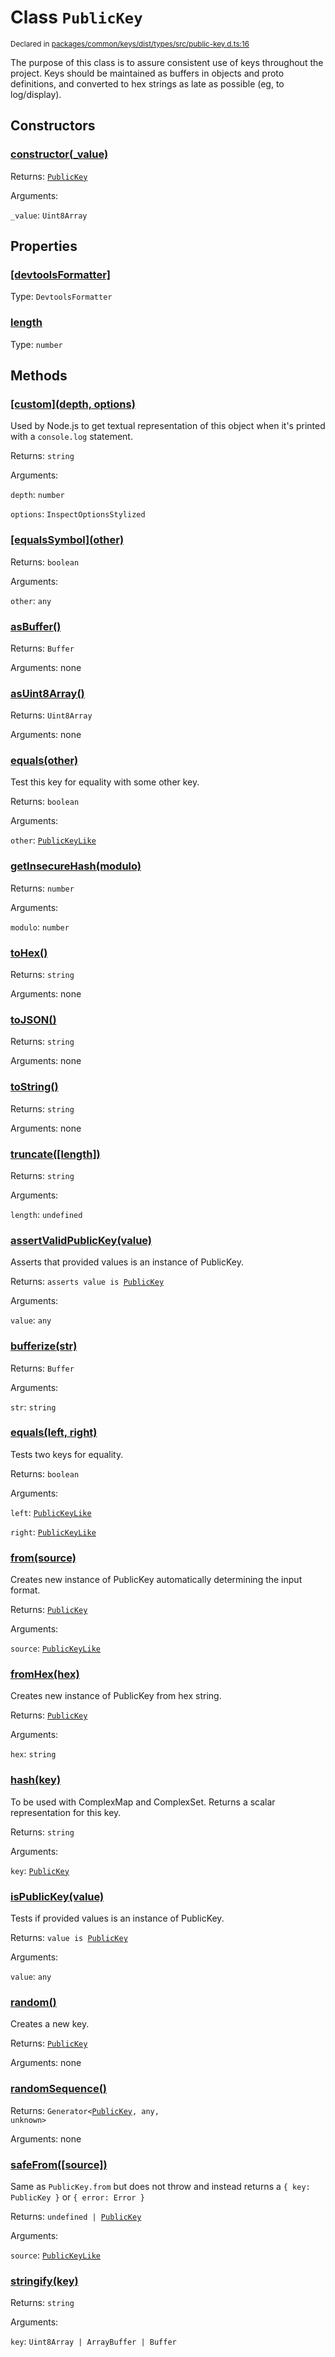 # Class `PublicKey`
<sub>Declared in [packages/common/keys/dist/types/src/public-key.d.ts:16]()</sub>


The purpose of this class is to assure consistent use of keys throughout the project.
Keys should be maintained as buffers in objects and proto definitions, and converted to hex
strings as late as possible (eg, to log/display).


## Constructors
### [constructor(_value)]()



Returns: <code>[PublicKey](/api/@dxos/react-client/classes/PublicKey)</code>

Arguments: 

`_value`: <code>Uint8Array</code>


## Properties
### [[devtoolsFormatter]]()
Type: <code>DevtoolsFormatter</code>

### [length]()
Type: <code>number</code>


## Methods
### [\[custom\](depth, options)]()



Used by Node.js to get textual representation of this object when it's printed with a  `console.log`  statement.


Returns: <code>string</code>

Arguments: 

`depth`: <code>number</code>

`options`: <code>InspectOptionsStylized</code>

### [\[equalsSymbol\](other)]()



Returns: <code>boolean</code>

Arguments: 

`other`: <code>any</code>

### [asBuffer()]()



Returns: <code>Buffer</code>

Arguments: none

### [asUint8Array()]()



Returns: <code>Uint8Array</code>

Arguments: none

### [equals(other)]()



Test this key for equality with some other key.


Returns: <code>boolean</code>

Arguments: 

`other`: <code>[PublicKeyLike](/api/@dxos/react-client/types/PublicKeyLike)</code>

### [getInsecureHash(modulo)]()



Returns: <code>number</code>

Arguments: 

`modulo`: <code>number</code>

### [toHex()]()



Returns: <code>string</code>

Arguments: none

### [toJSON()]()



Returns: <code>string</code>

Arguments: none

### [toString()]()



Returns: <code>string</code>

Arguments: none

### [truncate(\[length\])]()



Returns: <code>string</code>

Arguments: 

`length`: <code>undefined</code>

### [assertValidPublicKey(value)]()



Asserts that provided values is an instance of PublicKey.


Returns: <code>asserts value is [PublicKey](/api/@dxos/react-client/classes/PublicKey)</code>

Arguments: 

`value`: <code>any</code>

### [bufferize(str)]()



Returns: <code>Buffer</code>

Arguments: 

`str`: <code>string</code>

### [equals(left, right)]()



Tests two keys for equality.


Returns: <code>boolean</code>

Arguments: 

`left`: <code>[PublicKeyLike](/api/@dxos/react-client/types/PublicKeyLike)</code>

`right`: <code>[PublicKeyLike](/api/@dxos/react-client/types/PublicKeyLike)</code>

### [from(source)]()



Creates new instance of PublicKey automatically determining the input format.


Returns: <code>[PublicKey](/api/@dxos/react-client/classes/PublicKey)</code>

Arguments: 

`source`: <code>[PublicKeyLike](/api/@dxos/react-client/types/PublicKeyLike)</code>

### [fromHex(hex)]()



Creates new instance of PublicKey from hex string.


Returns: <code>[PublicKey](/api/@dxos/react-client/classes/PublicKey)</code>

Arguments: 

`hex`: <code>string</code>

### [hash(key)]()



To be used with ComplexMap and ComplexSet.
Returns a scalar representation for this key.


Returns: <code>string</code>

Arguments: 

`key`: <code>[PublicKey](/api/@dxos/react-client/classes/PublicKey)</code>

### [isPublicKey(value)]()



Tests if provided values is an instance of PublicKey.


Returns: <code>value is [PublicKey](/api/@dxos/react-client/classes/PublicKey)</code>

Arguments: 

`value`: <code>any</code>

### [random()]()



Creates a new key.


Returns: <code>[PublicKey](/api/@dxos/react-client/classes/PublicKey)</code>

Arguments: none

### [randomSequence()]()



Returns: <code>Generator&lt;[PublicKey](/api/@dxos/react-client/classes/PublicKey), any, unknown&gt;</code>

Arguments: none

### [safeFrom(\[source\])]()



Same as  `PublicKey.from`  but does not throw and instead returns a  `{ key: PublicKey }`  or  `{ error: Error }`


Returns: <code>undefined | [PublicKey](/api/@dxos/react-client/classes/PublicKey)</code>

Arguments: 

`source`: <code>[PublicKeyLike](/api/@dxos/react-client/types/PublicKeyLike)</code>

### [stringify(key)]()



Returns: <code>string</code>

Arguments: 

`key`: <code>Uint8Array | ArrayBuffer | Buffer</code>
